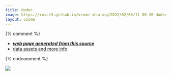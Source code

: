 ```yaml
---
title: dodec
image: https://roice3.github.io/vzome-sharing/2022/02/05/11-50-20-dodec/dodec.png
layout: vzome
---
```


{% comment %}
 - [***web page generated from this source***][post]
 - [data assets and more info][github]

[post]: <https://roice3.github.io/vzome-sharing/2022/02/05/dodec-11-50-20.html>
[github]: <https://github.com/roice3/vzome-sharing/tree/main/2022/02/05/11-50-20-dodec/>
{% endcomment %}

<vzome-viewer style="width: 100%; height: 65vh;"
       src="https://roice3.github.io/vzome-sharing/2022/02/05/11-50-20-dodec/dodec.vZome" >
  <img src="https://roice3.github.io/vzome-sharing/2022/02/05/11-50-20-dodec/dodec.png" />
</vzome-viewer>